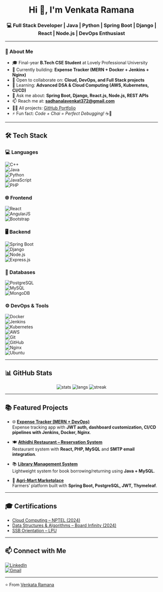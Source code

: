 <h1 align="center">Hi 👋, I'm Venkata Ramana</h1>
<h3 align="center">💻 Full Stack Developer | Java | Python | Spring Boot | Django | React | Node.js | DevOps Enthusiast</h3>

---

### 🚀 About Me
- 🎓 Final-year **B.Tech CSE Student** at Lovely Professional University  
- 🔭 Currently building: **Expense Tracker (MERN + Docker + Jenkins + Nginx)**  
- 👯 Open to collaborate on: **Cloud, DevOps, and Full Stack projects**  
- 🌱 Learning: **Advanced DSA & Cloud Computing (AWS, Kubernetes, CI/CD)**  
- 💬 Ask me about: **Spring Boot, Django, React.js, Node.js, REST APIs**  
- 📫 Reach me at: **sadhanalavenkat372@gmail.com**  
- 👨‍💻 All projects: [GitHub Portfolio](https://github.com/Ramana372)  
- ⚡ Fun fact: *Code + Chai = Perfect Debugging!* ☕🚀  

---

## 🛠️ Tech Stack

### 💻 Languages  
![C++](https://img.shields.io/badge/C++-00599C?logo=c%2B%2B&logoColor=white)  
![Java](https://img.shields.io/badge/Java-007396?logo=java&logoColor=white)  
![Python](https://img.shields.io/badge/Python-3776AB?logo=python&logoColor=white)  
![JavaScript](https://img.shields.io/badge/JavaScript-F7DF1E?logo=javascript&logoColor=black)  
![PHP](https://img.shields.io/badge/PHP-777BB4?logo=php&logoColor=white)  

### 🌐 Frontend  
![React](https://img.shields.io/badge/React-20232A?logo=react&logoColor=61DAFB)  
![AngularJS](https://img.shields.io/badge/AngularJS-E23237?logo=angularjs&logoColor=white)  
![Bootstrap](https://img.shields.io/badge/Bootstrap-563D7C?logo=bootstrap&logoColor=white)  

### 🖥 Backend  
![Spring Boot](https://img.shields.io/badge/Spring_Boot-6DB33F?logo=spring&logoColor=white)  
![Django](https://img.shields.io/badge/Django-092E20?logo=django&logoColor=white)  
![Node.js](https://img.shields.io/badge/Node.js-339933?logo=node.js&logoColor=white)  
![Express.js](https://img.shields.io/badge/Express.js-000000?logo=express&logoColor=white)  

### 🧠 Databases  
![PostgreSQL](https://img.shields.io/badge/PostgreSQL-336791?logo=postgresql&logoColor=white)  
![MySQL](https://img.shields.io/badge/MySQL-4479A1?logo=mysql&logoColor=white)  
![MongoDB](https://img.shields.io/badge/MongoDB-4EA94B?logo=mongodb&logoColor=white)  

### ⚙️ DevOps & Tools  
![Docker](https://img.shields.io/badge/Docker-2496ED?logo=docker&logoColor=white)  
![Jenkins](https://img.shields.io/badge/Jenkins-D24939?logo=jenkins&logoColor=white)  
![Kubernetes](https://img.shields.io/badge/Kubernetes-326CE5?logo=kubernetes&logoColor=white)  
![AWS](https://img.shields.io/badge/AWS-232F3E?logo=amazon-aws&logoColor=white)  
![Git](https://img.shields.io/badge/Git-F05032?logo=git&logoColor=white)  
![GitHub](https://img.shields.io/badge/GitHub-181717?logo=github&logoColor=white)  
![Nginx](https://img.shields.io/badge/Nginx-009639?logo=nginx&logoColor=white)  
![Ubuntu](https://img.shields.io/badge/Ubuntu-E95420?logo=ubuntu&logoColor=white)  

---

## 📊 GitHub Stats  

<p align="center">
  <img src="https://github-readme-stats.vercel.app/api?username=Ramana372&show_icons=true&theme=radical" alt="stats" />
  <img src="https://github-readme-stats.vercel.app/api/top-langs/?username=Ramana372&layout=compact&theme=radical" alt="langs" />
  <img src="https://streak-stats.demolab.com?user=Ramana372&theme=radical" alt="streak" />
</p>

---

## 📚 Featured Projects  

- 🌐 **[Expense Tracker (MERN + DevOps)](https://github.com/Ramana372/finance-tracker)**  
  Expense tracking app with **JWT auth, dashboard customization, CI/CD pipelines with Jenkins, Docker, Nginx**.  

- 🍽 **[Athidhi Restaurant – Reservation System](https://github.com/venkat2k3/athidhi_restaurant)**  
  Restaurant system with **React, PHP, MySQL** and **SMTP email integration**.  

- 📚 **[Library Management System](https://github.com/Ramana372/Library-Management-System)**  
  Lightweight system for book borrowing/returning using **Java + MySQL**.  

- 🌾 **[Agri-Mart Marketplace](https://github.com/Ramana372/Agriculture-Equipmet-s)**  
  Farmers’ platform built with **Spring Boot, PostgreSQL, JWT, Thymeleaf**.  

---

## 🎓 Certifications  

- [Cloud Computing – NPTEL (2024)](https://archive.nptel.ac.in/content/noc/NOC24/SEM2/Ecertificates/106/noc24-cs118/Course/NPTEL24CS118S95690029204382812.pdf)  
- [Data Structures & Algorithms – Board Infinity (2024)](https://drive.google.com/file/d/11tQ-EDCSbWvH-dmYE82WeHq8Vuyjk_NQ/view)  
- [SSB Orientation – LPU](https://drive.google.com/file/d/1tG4kusICVrPxadgRKwUCZujI8A1FYiAH/view)  

---

## 📫 Connect with Me  

[![LinkedIn](https://img.shields.io/badge/-LinkedIn-blue?logo=linkedin&logoColor=white)](https://www.linkedin.com/in/venkat)  
[![Gmail](https://img.shields.io/badge/-Gmail-D14836?logo=gmail&logoColor=white)](mailto:sadhanalavenkat372@gmail.com)  

---
⭐️ From [Venkata Ramana](https://github.com/Ramana372)  
